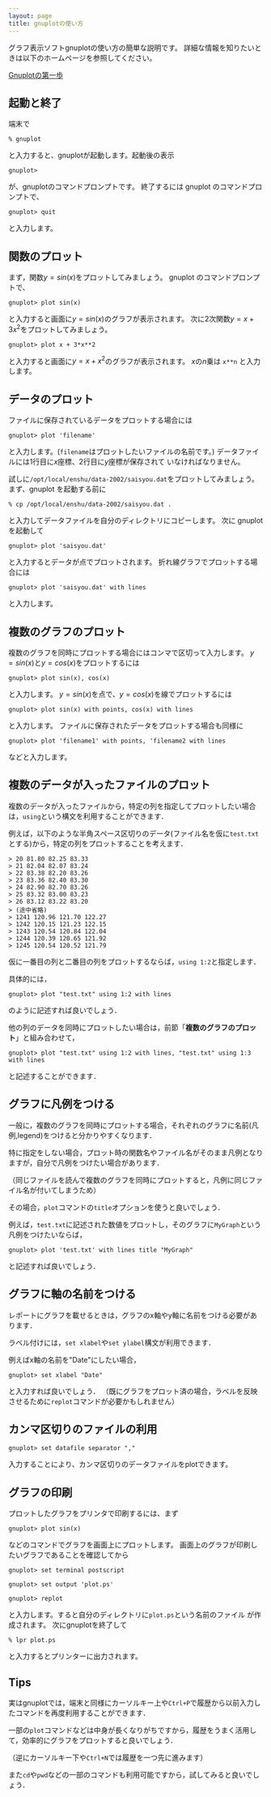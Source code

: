 ```yaml
---
layout: page
title: gnuplotの使い方
---
```

グラフ表示ソフトgnuplotの使い方の簡単な説明です。
詳細な情報を知りたいときは以下のホームページを参照してください。

[Gnuplotの第一歩](http://lagendra.s.kanazawa-u.ac.jp/ogurisu/manuals/gnuplot-intro/)


## 起動と終了

端末で 

`% gnuplot`

と入力すると、gnuplotが起動します。起動後の表示 

`gnuplot> `

が、gnuplotのコマンドプロンプトです。 
終了するには gnuplot のコマンドプロンプトで、

`gnuplot> quit`

と入力します。

## 関数のプロット
まず，関数$y=sin(x)$をプロットしてみましょう。
gnuplot のコマンドプロンプトで、

`gnuplot> plot sin(x)`

と入力すると画面に$y=sin(x)$のグラフが表示されます。
次に2次関数$y=x+3x^2$をプロットしてみましょう。

`gnuplot> plot x + 3*x**2`

と入力すると画面に$y=x+x^2$のグラフが表示されます。
$x$の$n$乗は `x**n` と入力します。

## データのプロット

ファイルに保存されているデータをプロットする場合には

`gnuplot> plot 'filename'`

と入力します。(`filename`はプロットしたいファイルの名前です。)
データファイルには1行目に$x$座標、2行目に$y$座標が保存されて
いなければなりません。

試しに`/opt/local/enshu/data-2002/saisyou.dat`をプロットしてみましょう。
まず、gnuplot を起動する前に

`% cp /opt/local/enshu/data-2002/saisyou.dat .`

と入力してデータファイルを自分のディレクトリにコピーします。
次に gnuplot を起動して

`gnuplot> plot 'saisyou.dat'`

と入力するとデータが点でプロットされます。
折れ線グラフでプロットする場合には

`gnuplot> plot 'saisyou.dat' with lines`

と入力します。

## 複数のグラフのプロット

複数のグラフを同時にプロットする場合にはコンマで区切って入力します。
$y=sin(x)$と$y=cos(x)$をプロットするには

`gnuplot> plot sin(x), cos(x)`

と入力します。
$y=sin(x)$を点で、$y=cos(x)$を線でプロットするには

`gnuplot> plot sin(x) with points, cos(x) with lines`

と入力します。
ファイルに保存されたデータをプロットする場合も同様に

`gnuplot> plot 'filename1' with points, 'filename2 with lines`

などと入力します。


## 複数のデータが入ったファイルのプロット

複数のデータが入ったファイルから，特定の列を指定してプロットしたい場合は，`using`という構文を利用することができます．

例えば，以下のような半角スペース区切りのデータ(ファイル名を仮に`test.txt`とする)から，特定の列をプロットすることを考えます．

```
> 20 81.80 82.25 83.33
> 21 82.04 82.07 83.24
> 22 83.38 82.20 83.26
> 23 83.36 82.40 83.30
> 24 82.90 82.70 83.26
> 25 83.32 83.00 83.23
> 26 83.12 83.22 83.20
> (途中省略)
> 1241 120.96 121.70 122.27
> 1242 120.15 121.23 122.15
> 1243 120.54 120.84 122.04
> 1244 120.39 120.65 121.92
> 1245 120.54 120.52 121.79
```

仮に一番目の列と二番目の列をプロットするならば，`using 1:2`と指定します．

具体的には，

`gnuplot> plot "test.txt" using 1:2 with lines`

のように記述すれば良いでしょう．

他の列のデータを同時にプロットしたい場合は，前節「**複数のグラフのプロット**」と組み合わせて，

`gnuplot> plot "test.txt" using 1:2 with lines, "test.txt" using 1:3 with lines`

と記述することができます．

## グラフに凡例をつける

一般に，複数のグラフを同時にプロットする場合，それぞれのグラフに名前(凡例,legend)をつけると分かりやすくなります．

特に指定をしない場合，プロット時の関数名やファイル名がそのまま凡例となりますが，自分で凡例をつけたい場合があります．

（同じファイルを読んで複数のグラフを同時にプロットすると，凡例に同じファイル名が付いてしまうため）

その場合，`plot`コマンドの`title`オプションを使うと良いでしょう．

例えば，`test.txt`に記述された数値をプロットし，そのグラフに`MyGraph`という凡例をつけたいならば，

`gnuplot> plot 'test.txt' with lines title "MyGraph"`

と記述すれば良いでしょう．

## グラフに軸の名前をつける

レポートにグラフを載せるときは，グラフのx軸やy軸に名前をつける必要があります．

ラベル付けには，`set xlabel`や`set ylabel`構文が利用できます．

例えばx軸の名前を"Date"にしたい場合，

`gnuplot> set xlabel "Date"`

と入力すれば良いでしょう．
（既にグラフをプロット済の場合，ラベルを反映させるために`replot`コマンドが必要かもしれません）

## カンマ区切りのファイルの利用

`gnuplot> set datafile separator ","`

入力することにより、カンマ区切りのデータファイルをplotできます。

## グラフの印刷

プロットしたグラフをプリンタで印刷するには、まず

`gnuplot> plot sin(x)`

などのコマンドでグラフを画面上にプロットします。
画面上のグラフが印刷したいグラフであることを確認してから

`gnuplot> set terminal postscript`

`gnuplot> set output 'plot.ps'`

`gnuplot> replot`

と入力します。すると自分のディレクトリに`plot.ps`という名前のファイル
が作成されます。
次にgnuplotを終了して

`% lpr plot.ps`

と入力するとプリンターに出力されます。

## Tips

実はgnuplotでは，端末と同様にカーソルキー上や`Ctrl+P`で履歴から以前入力したコマンドを再度利用することができます．

一部の`plot`コマンドなどは中身が長くなりがちですから，履歴をうまく活用して，効率的にグラフをプロットすると良いでしょう．

（逆にカーソルキー下や`Ctrl+N`では履歴を一つ先に進みます）

また`cd`や`pwd`などの一部のコマンドも利用可能ですから，試してみると良いでしょう．
